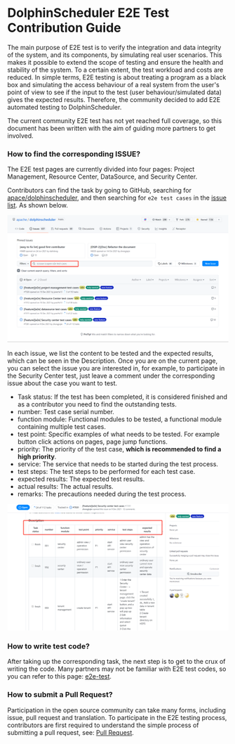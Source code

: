 # DolphinScheduler E2E Test Contribution Guide

The main purpose of E2E test is to verify the integration and data integrity of the system, and its components, by simulating real user scenarios. This makes it possible to extend the scope of testing and ensure the health and stability of the system. To a certain extent, the test workload and costs are reduced. In simple terms, E2E testing is about treating a program as a black box and simulating the access behaviour of a real system from the user's point of view to see if the input to the test (user behaviour/simulated data) gives the expected results. Therefore, the community decided to add E2E automated testing to DolphinScheduler.

The current community E2E test has not yet reached full coverage, so this document has been written with the aim of guiding more partners to get involved.

### How to find the corresponding ISSUE?

The E2E test pages are currently divided into four pages: Project Management, Resource Center, DataSource, and Security Center.

Contributors can find the task by going to GitHub, searching for [apace/dolphinscheduler](https://github.com/apache/dolphinscheduler), and then searching for `e2e test cases` in the [issue list](https://github.com/apache/dolphinscheduler/issues?q=is%3Aissue+is%3Aopen+e2e+test+cases). As shown below.

![e2e-issue](../../../../img/contribute/join/e2e/e2e-issue.png)

In each issue, we list the content to be tested and the expected results, which can be seen in the Description. Once you are on the current page, you can select the issue you are interested in, for example, to participate in the Security Center test, just leave a comment under the corresponding issue about the case you want to test.

- Task status: If the test has been completed, it is considered finished and as a contributor you need to find the outstanding tests.
- number: Test case serial number.
- function module: Functional modules to be tested, a functional module containing multiple test cases.
- test point: Specific examples of what needs to be tested. For example button click actions on pages, page jump functions.
- priority: The priority of the test case, **which is recommended to find a high priority**.
- service: The service that needs to be started during the test process.
- test steps: The test steps to be performed for each test case.
- expected results: The expected test results.
- actual results: The actual results.
- remarks: The precautions needed during the test process.

![e2e-security](../../../../img/contribute/join/e2e/e2e-security.png)

### How to write test code?

After taking up the corresponding task, the next step is to get to the crux of writing the code. Many partners may not be familiar with E2E test codes, so you can refer to this page: [e2e-test](https://dolphinscheduler.apache.org/en-us/development/e2e-test.html).

### How to submit a Pull Request?

Participation in the open source community can take many forms, including issue, pull request and translation. To participate in the E2E testing process, contributors are first required to understand the simple process of submitting a pull request, see: [Pull Request](./pull-request.md).
